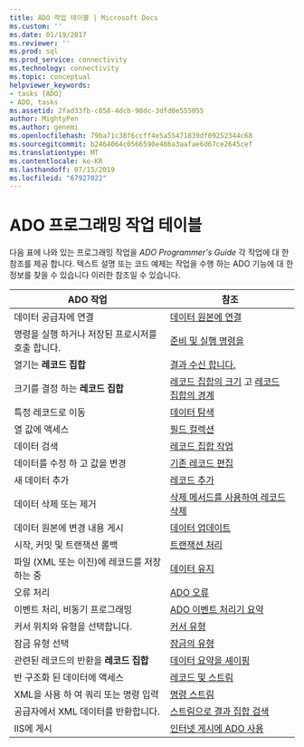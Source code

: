 ```yaml
---
title: ADO 작업 테이블 | Microsoft Docs
ms.custom: ''
ms.date: 01/19/2017
ms.reviewer: ''
ms.prod: sql
ms.prod_service: connectivity
ms.technology: connectivity
ms.topic: conceptual
helpviewer_keywords:
- tasks [ADO]
- ADO, tasks
ms.assetid: 2fad33fb-c858-4dcb-98dc-3dfd0e555055
author: MightyPen
ms.author: genemi
ms.openlocfilehash: 79ba71c38f6ccff4e5a55471839df09252344c68
ms.sourcegitcommit: b2464064c0566590e486a3aafae6d67ce2645cef
ms.translationtype: MT
ms.contentlocale: ko-KR
ms.lasthandoff: 07/15/2019
ms.locfileid: "67927022"
---
```

# <a name="ado-programming-task-table"></a>ADO 프로그래밍 작업 테이블
다음 표에 나와 있는 프로그래밍 작업을 *ADO Programmer's Guide* 각 작업에 대 한 참조를 제공 합니다. 텍스트 설명 또는 코드 예제는 작업을 수행 하는 ADO 기능에 대 한 정보를 찾을 수 있습니다 이러한 참조일 수 있습니다.

|ADO 작업|참조|
|--------------|----------------|
|데이터 공급자에 연결|[데이터 원본에 연결](../../ado/guide/data/connecting-to-data-sources.md)|
|명령을 실행 하거나 저장된 프로시저를 호출 합니다.|[준비 및 실행 명령을](../../ado/guide/data/preparing-and-executing-commands.md)|
|열기는 **레코드 집합**|[결과 수신 합니다.](../../ado/guide/data/receiving-results.md)|
|크기를 결정 하는 **레코드 집합**|[레코드 집합의 크기](../../ado/guide/data/current-record-and-size-of-recordset.md) 고 [레코드 집합의 경계](../../ado/guide/data/boundaries-of-a-recordset.md)|
|특정 레코드로 이동|[데이터 탐색](../../ado/guide/data/navigating-through-data.md)|
|열 값에 액세스|[필드 컬렉션](../../ado/guide/data/the-fields-collection.md)|
|데이터 검색|[레코드 집합 작업](../../ado/guide/data/working-with-recordsets.md)|
|데이터를 수정 하 고 값을 변경|[기존 레코드 편집](../../ado/guide/data/editing-existing-records.md)|
|새 데이터 추가|[레코드 추가](../../ado/guide/data/adding-records.md)|
|데이터 삭제 또는 제거|[삭제 메서드를 사용하여 레코드 삭제](../../ado/guide/data/deleting-records-using-the-delete-method.md)|
|데이터 원본에 변경 내용 게시|[데이터 업데이트](../../ado/guide/data/updating-data.md)|
|시작, 커밋 및 트랜잭션 롤백|[트랜잭션 처리](../../ado/guide/data/transaction-processing.md)|
|파일 (XML 또는 이진)에 레코드를 저장 하는 중|[데이터 유지](../../ado/guide/data/persisting-data.md)|
|오류 처리|[ADO 오류](../../ado/guide/data/ado-errors.md)|
|이벤트 처리, 비동기 프로그래밍|[ADO 이벤트 처리기 요약](../../ado/guide/data/ado-event-handler-summary.md)|
|커서 위치와 유형을 선택합니다.|[커서 유형](../../ado/guide/data/types-of-cursors-ado.md)|
|잠금 유형 선택|[잠금의 유형](../../ado/guide/data/types-of-locks.md)|
|관련된 레코드의 반환을 **레코드 집합**|[데이터 요약을 셰이핑](../../ado/guide/data/data-shaping-overview.md)|
|반 구조화 된 데이터에 액세스|[레코드 및 스트림](../../ado/guide/data/records-and-streams.md)|
|XML을 사용 하 여 쿼리 또는 명령 입력|[명령 스트림](../../ado/guide/data/command-streams.md)|
|공급자에서 XML 데이터를 반환합니다.|[스트림으로 결과 집합 검색](../../ado/guide/data/retrieving-resultsets-into-streams.md)|
|IIS에 게시|[인터넷 게시에 ADO 사용](../../ado/guide/data/using-ado-for-internet-publishing.md)|
